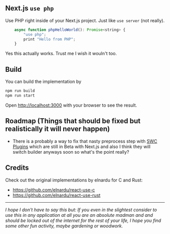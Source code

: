 ## Next.js `use php`

Use PHP right inside of your Next.js project. 
Just like `use server` (not really).

```javascript
    async function phpHelloWorld(): Promise<string> {
        "use php";
        print "Hello from PHP";
    }
```

Yes this actually works. Trust me I wish it wouln't too. 

## Build 

You can build the implementation by

```bash
npm run build
npm run start
```

Open [http://localhost:3000](http://localhost:3000) with your browser to see the result.

## Roadmap (Things that should be fixed but realistically it will never happen)

* There is a probably a way to fix that nasty preprocess step with [SWC Plugins]( https://swc.rs/docs/plugin/ecmascript/getting-started) which are still in Beta with Next.js and also I think they will switch builder anyways soon so what's the point really?

## Credits

Check out the original implementations by elnardu for C and Rust:

* https://github.com/elnardu/react-use-c
* https://github.com/elnardu/react-use-rust

---

*I hope I don't have to say this but: If you even in the slightest consider to use this in any application at all you are an absolute madman and and should be locked out of the internet for the rest of your life, I hope you find some other fun activity, maybe gardening or woodwork.* 